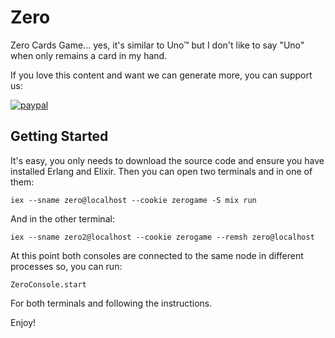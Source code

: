 # Zero

Zero Cards Game... yes, it's similar to Uno&trade; but I don't like to say "Uno" when only remains a card in my hand.

If you love this content and want we can generate more, you can support us:

[![paypal](https://www.paypalobjects.com/en_US/GB/i/btn/btn_donateCC_LG.gif)](https://www.paypal.com/cgi-bin/webscr?cmd=_s-xclick&hosted_button_id=RC5F8STDA6AXE)

## Getting Started

It's easy, you only needs to download the source code and ensure you have installed Erlang and Elixir. Then you can open two terminals and in one of them:

```
iex --sname zero@localhost --cookie zerogame -S mix run
```

And in the other terminal:

```
iex --sname zero2@localhost --cookie zerogame --remsh zero@localhost
```

At this point both consoles are connected to the same node in different processes so, you can run:

```
ZeroConsole.start
```

For both terminals and following the instructions.

Enjoy!
